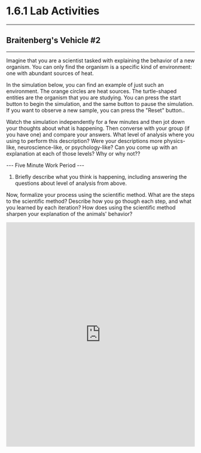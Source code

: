# 1.6.1 Lab Activities

---
## Braitenberg's Vehicle #2
---

Imagine that you are a scientist tasked with explaining the behavior of a new organism.
You can only find the organism is a specific kind of environment: one with abundant sources of heat.

In the simulation below, you can find an example of just such an environment. The orange circles are heat sources.
The turtle-shaped entities are the organism that you are studying. You can press the start button to begin the simulation, and the 
same button to pause the simulation. If you want to observe a new sample, you can press the "Reset" button..

Watch the simulation independently for a few minutes and then jot down your thoughts about what is happening. Then converse with
your group (if you have one) and compare your answers. What level of analysis where you using to perform this description? Were your descriptions
more physics-like, neuroscience-like, or psychology-like? Can you come up with an explanation at each of those levels? Why or why not??

--- Five Minute Work Period ---

1. Briefly describe what you think is happening, including answering the questions about level of analysis from above.

Now, formalize your process using the scientific method. What are the steps to the scientific method? Describe how you go though each step,
and what you learned by each iteration? How does using the scientific method sharpen your explanation of the animals' behavior?

<iframe src="https://trinket.io/embed/pygame/2fdc15020f?toggleCode=true" width="100%" height="600" frameborder="0" marginwidth="0" marginheight="0" allowfullscreen></iframe>

